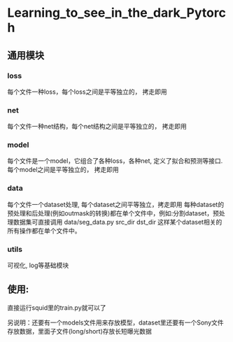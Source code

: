 # Learning_to_see_in_the_dark_Pytorch

## 通用模块 

### loss

每个文件一种loss，每个loss之间是平等独立的， 拷走即用

### net

每个文件一种net结构，每个net结构之间是平等独立的， 拷走即用

### model

每个文件是一个model，它组合了各种loss，各种net, 定义了拟合和预测等接口. 每个model之间是平等独立的， 拷走即用

### data

每个文件一个dataset处理, 每个dataset之间平等独立，拷走即用 
每种dataset的预处理和后处理(例如outmask的转换)都在单个文件中，例如:分割dataset，预处理数据集可直接调用 data/seg_data.py  src_dir dst_dir 
这样某个dataset相关的所有操作都在单个文件中。

### utils

可视化, log等基础模块 


## 使用:

直接运行squid里的train.py就可以了

另说明：还要有一个models文件用来存放模型，dataset里还要有一个Sony文件存放数据，里面子文件(long/short)存放长短曝光数据
